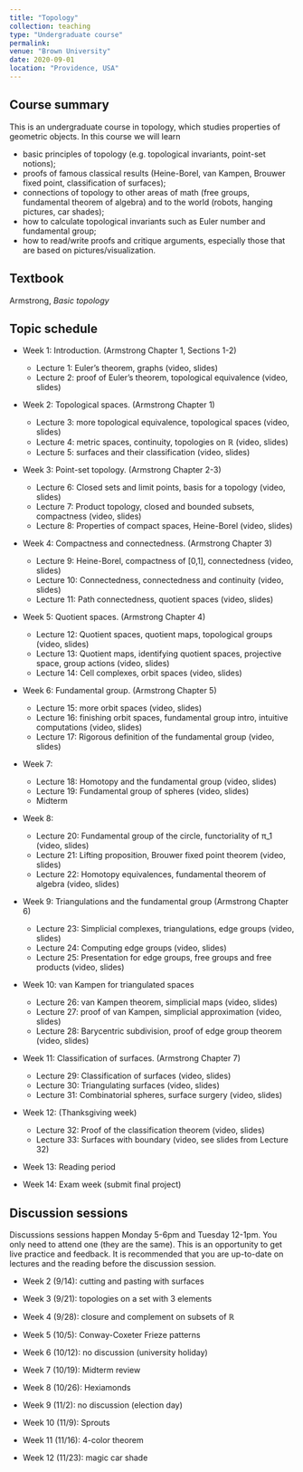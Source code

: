 ```yaml
---
title: "Topology"
collection: teaching
type: "Undergraduate course"
permalink: 
venue: "Brown University"
date: 2020-09-01
location: "Providence, USA"
---
```


## Course summary

This is an undergraduate course in topology, which studies properties of geometric objects. In this course we will learn 
* basic principles of topology (e.g. topological invariants, point-set notions); 
* proofs of famous classical results (Heine-Borel, van Kampen, Brouwer fixed point, classification of surfaces); 
* connections of topology to other areas of math (free groups, fundamental theorem of algebra) and to the world (robots, hanging pictures, car shades); 
* how to calculate topological invariants such as Euler number and fundamental group; 
* how to read/write proofs and critique arguments, especially those that are based on pictures/visualization. 

## Textbook
Armstrong, _Basic topology_ 

## Topic schedule

* Week 1: Introduction. (Armstrong Chapter 1, Sections 1-2)
  * Lecture 1: Euler’s theorem, graphs (video, slides)
  * Lecture 2: proof of Euler’s theorem, topological equivalence (video, slides)

* Week 2: Topological spaces. (Armstrong Chapter 1)
  * Lecture 3: more topological equivalence, topological spaces (video, slides)
  * Lecture 4: metric spaces, continuity, topologies on ℝ (video, slides)
  * Lecture 5: surfaces and their classification (video, slides)

* Week 3: Point-set topology. (Armstrong Chapter 2-3)
  * Lecture 6: Closed sets and limit points, basis for a topology (video, slides)
  * Lecture 7: Product topology, closed and bounded subsets, compactness (video, slides)
  * Lecture 8: Properties of compact spaces, Heine-Borel (video, slides)

* Week 4: Compactness and connectedness. (Armstrong Chapter 3)
  * Lecture 9: Heine-Borel, compactness of [0,1], connectedness (video, slides)
  * Lecture 10: Connectedness, connectedness and continuity (video, slides)
  * Lecture 11: Path connectedness, quotient spaces (video, slides)

* Week 5: Quotient spaces. (Armstrong Chapter 4)
  * Lecture 12: Quotient spaces, quotient maps, topological groups (video, slides)
  * Lecture 13: Quotient maps, identifying quotient spaces, projective space, group actions (video, slides) 
  * Lecture 14: Cell complexes, orbit spaces (video, slides)

* Week 6: Fundamental group. (Armstrong Chapter 5)
  * Lecture 15: more orbit spaces (video, slides)
  * Lecture 16: finishing orbit spaces, fundamental group intro, intuitive computations (video, slides)
  * Lecture 17: Rigorous definition of the fundamental group (video, slides)

* Week 7: 
  * Lecture 18: Homotopy and the fundamental group (video, slides)
  * Lecture 19: Fundamental group of spheres (video, slides)
  * Midterm

* Week 8: 
  * Lecture 20: Fundamental group of the circle, functoriality of π_1 (video, slides)
  * Lecture 21: Lifting proposition, Brouwer fixed point theorem (video, slides)
  * Lecture 22: Homotopy equivalences, fundamental theorem of algebra (video, slides)

* Week 9: Triangulations and the fundamental group (Armstrong Chapter 6)
  * Lecture 23: Simplicial complexes, triangulations, edge groups (video, slides)
  * Lecture 24: Computing edge groups (video, slides)
  * Lecture 25: Presentation for edge groups, free groups and free products (video, slides)

* Week 10: van Kampen for triangulated spaces 
  * Lecture 26: van Kampen theorem, simplicial maps (video, slides)
  * Lecture 27: proof of van Kampen, simplicial approximation (video, slides)
  * Lecture 28: Barycentric subdivision, proof of edge group theorem (video, slides)

* Week 11: Classification of surfaces. (Armstrong Chapter 7)
  * Lecture 29: Classification of surfaces (video, slides)
  * Lecture 30: Triangulating surfaces (video, slides)
  * Lecture 31: Combinatorial spheres, surface surgery (video, slides)

* Week 12: (Thanksgiving week)
  * Lecture 32: Proof of the classification theorem (video, slides)
  * Lecture 33: Surfaces with boundary (video, see slides from Lecture 32)

* Week 13: Reading period

* Week 14: Exam week (submit final project)

## Discussion sessions 

Discussions sessions happen  Monday 5-6pm and Tuesday 12-1pm. You only need to attend one (they are the same). This is an opportunity to get live practice and feedback. It is recommended that you are up-to-date on lectures and the reading before the discussion session. 

* Week 2 (9/14): cutting and pasting with surfaces

* Week 3 (9/21): topologies on a set with 3 elements

* Week 4 (9/28): closure and complement on subsets of ℝ 

* Week 5 (10/5): Conway-Coxeter Frieze patterns
* Week 6 (10/12): no discussion (university holiday)

* Week 7 (10/19): Midterm review

* Week 8 (10/26): Hexiamonds

* Week 9 (11/2): no discussion (election day)

* Week 10 (11/9): Sprouts

* Week 11 (11/16): 4-color theorem

* Week 12 (11/23): magic car shade
